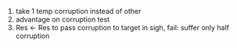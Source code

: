 1. take 1 temp corruption instead of other
2. advantage on corruption test
3. Res <- Res to pass corruption to target in sigh, fail: suffer only half corruption